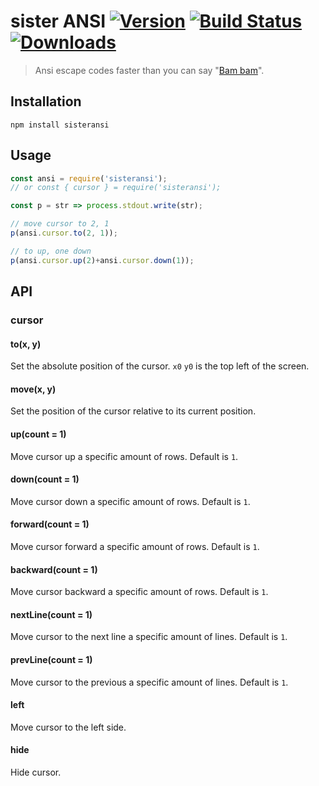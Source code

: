 # sister ANSI [![Version](https://img.shields.io/npm/v/sisteransi.svg)](https://www.npmjs.com/package/sisteransi) [![Build Status](https://travis-ci.org/terkelg/sisteransi.svg?branch=master)](https://travis-ci.org/terkelg/sisteransi) [![Downloads](https://img.shields.io/npm/dm/sisteransi.svg)](https://www.npmjs.com/package/sisteransi)

> Ansi escape codes faster than you can say "[Bam bam](https://www.youtube.com/watch?v=OcaPu9JPenU)".

## Installation

```
npm install sisteransi
```


## Usage

```js
const ansi = require('sisteransi');
// or const { cursor } = require('sisteransi');

const p = str => process.stdout.write(str);

// move cursor to 2, 1
p(ansi.cursor.to(2, 1));

// to up, one down
p(ansi.cursor.up(2)+ansi.cursor.down(1));
```

## API

### cursor

#### to(x, y)
Set the absolute position of the cursor. `x0` `y0` is the top left of the screen.

#### move(x, y)
Set the position of the cursor relative to its current position.

#### up(count = 1)
Move cursor up a specific amount of rows. Default is `1`.

#### down(count = 1)
Move cursor down a specific amount of rows. Default is `1`.

#### forward(count = 1)
Move cursor forward a specific amount of rows. Default is `1`.

#### backward(count = 1)
Move cursor backward a specific amount of rows. Default is `1`.

#### nextLine(count = 1)
Move cursor to the next line a specific amount of lines. Default is `1`.

#### prevLine(count = 1)
Move cursor to the previous a specific amount of lines. Default is `1`.

#### left
Move cursor to the left side.

#### hide
Hide cursor.